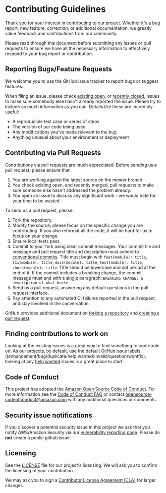 # Contributing Guidelines

Thank you for your interest in contributing to our project.
Whether it's a bug report, new feature, correction, or additional documentation,
we greatly value feedback and contributions from our community.

Please read through this document before submitting any issues
or pull requests to ensure we have all the necessary information
to effectively respond to your bug report or contribution.


## Reporting Bugs/Feature Requests

We welcome you to use the GitHub issue tracker to report bugs or suggest features.

When filing an issue, please check [existing open][issues], or [recently closed][recently closed],
issues to make sure somebody else hasn't already 
reported the issue.
Please try to include as much information as you can. Details like these are incredibly useful:

* A reproducible test case or series of steps
* The version of our code being used
* Any modifications you've made relevant to the bug
* Anything unusual about your environment or deployment


## Contributing via Pull Requests
Contributions via pull requests are much appreciated.
Before sending us a pull request, please ensure that:

1. You are working against the latest source on the *master* branch.
2. You check existing open, and recently merged,
   pull requests to make sure someone else hasn't addressed the problem already.
3. You open an issue to discuss any significant work - we would hate for your time to be wasted.

To send us a pull request, please:

1. Fork the repository.
2. Modify the source; please focus on the specific change you are contributing.
   If you also reformat all the code, it will be hard for us to focus on your change.
3. Ensure local tests pass.
4. Commit to your fork using clear commit messages.
   Your commit tile and message and pull request title and description must adhere to
   [conventional commits][conventional commits]. Title must begin with `feat(module): title`,
   `fix(module): title`, `docs(module): title`, `test(module): title`, `chore(module): title`.
   Title should be lowercase and not period at the end of it. If the commit includes
   a breaking change, the commit message must end with a single paragraph: `BREAKING CHANGE: a description of what broke`
5. Send us a pull request, answering any default questions in the pull request interface.
6. Pay attention to any automated CI failures reported in the pull request, and stay involved in the conversation.

GitHub provides additional document on [forking a repository](https://help.github.com/articles/fork-a-repo/) and 
[creating a pull request](https://help.github.com/articles/creating-a-pull-request/).


## Finding contributions to work on
Looking at the existing issues is a great way to find something to contribute on.
As our projects, by default, use the default GitHub issue labels ((enhancement/bug/duplicate/help wanted/invalid/question/wontfix),
looking at any [help wanted][help wanted] issues is a great place to start. 


## Code of Conduct
This project has adopted the [Amazon Open Source Code of Conduct][code of conduct]. 
For more information see the [Code of Conduct FAQ][code of conduct faq] or contact 
opensource-codeofconduct@amazon.com with any additional questions or comments.


## Security issue notifications
If you discover a potential security issue in this project we ask that you notify AWS/Amazon Security
via our [vulnerability reporting page][vulnerability reporting].
Please do **not** create a public github issue.

## Licensing

See the [LICENSE][license] file for our project's licensing.
We will ask you to confirm the licensing of your contribution.

We may ask you to sign a [Contributor License Agreement (CLA)][cla] for larger changes.

[issues]: https://github.com/awslabs/aws-encryption-sdk-javascript/issues
[recently closed]: https://github.com/awslabs/aws-encryption-sdk-javascript/issues?utf8=%E2%9C%93&q=is%3Aissue%20is%3Aclosed%20
[help wanted]: https://github.com/awslabs/aws-encryption-sdk-javascript/labels/help%20wanted
[pr]: https://github.com/awslabs/aws-encryption-sdk-javascript/pulls
[license]: https://github.com/awslabs/aws-encryption-sdk-javascript/blob/master/LICENSE
[cla]: http://en.wikipedia.org/wiki/Contributor_License_Agreement
[vulnerability reporting]: http://aws.amazon.com/security/vulnerability-reporting/
[code of conduct]: https://aws.github.io/code-of-conduct
[code of conduct faq]: https://aws.github.io/code-of-conduct-faq

[conventional commits]: https://www.conventionalcommits.org/
